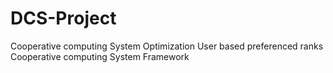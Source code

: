 # DCS-Project
Cooperative computing System Optimization
User based preferenced ranks
Cooperative computing System Framework

